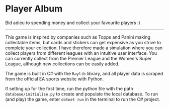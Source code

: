 # Player Album

Bid adieu to spending money and collect your favourite players :)

---

This game is inspired by companies such as Topps and Panini making collectable items, but cards and stickers can get expensive as you strive to complete your collection. I have therefore made a simulation where you can collect players from different leagues with an intuitive user interface. You can currently collect from the Premier League and the Women's Super League, although new collections can be easily added.

The game is built in C# with the `Raylib` library, and all player data is scraped from the official EA sports website with Python.

If setting up for the first time, run the python file with the path `database/initialise.py` to create and populate the local database. To run (and play) the game, enter `dotnet run` in the terminal to run the C# project.
